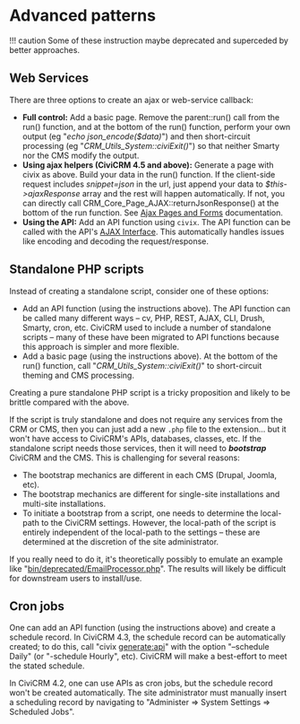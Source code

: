 # Advanced patterns

!!! caution 
    Some of these instruction maybe deprecated and superceded by better approaches.

## Web Services

There are three options to create an ajax or web-service callback:

-    **Full control:** Add a basic page. Remove the parent::run() call from the run() function, and at the bottom of the run() function, perform your own output (eg "*echo json\_encode($data)*") and then short-circuit processing (eg "*CRM\_Utils\_System::civiExit()*") so that neither Smarty nor the CMS modify the output.
-    **Using ajax helpers (CiviCRM 4.5 and above):** Generate a page with civix as above. Build your data in the run() function. If the client-side request includes *snippet=json* in the url, just append your data to *$this-\>ajaxResponse* array and the rest will happen automatically. If not, you can directly call CRM\_Core\_Page\_AJAX::returnJsonResponse() at the bottom of the run function. See [Ajax Pages and Forms](/framework/ajax.md) documentation.
-    **Using the API:** Add an API function using `civix`. The API function can be called with the API's [AJAX Interface](/api/interfaces.md#ajax). This automatically handles issues like encoding and decoding the request/response.

## Standalone PHP scripts

Instead of creating a standalone script, consider one of these options:

-   Add an API function (using the instructions above). The API function can be called many different ways – cv, PHP, REST, AJAX, CLI, Drush, Smarty, cron, etc. CiviCRM used to include a number of standalone scripts – many of these have been migrated to API functions because this approach is simpler and more flexible.
-   Add a basic page (using the instructions above). At the bottom of the run() function, call "*CRM\_Utils\_System::civiExit()*" to short-circuit theming and CMS processing.

Creating a pure standalone PHP script is a tricky proposition and likely to be brittle compared with the above.

If the script is truly standalone and does not require any services from the CRM or CMS, then you can just add a new `.php` file to the extension... but it won't have access to CiviCRM's APIs, databases, classes, etc. If the standalone script needs those services, then it will need to ***bootstrap*** CiviCRM and the CMS. This is challenging for several reasons:

-   The bootstrap mechanics are different in each CMS (Drupal, Joomla, etc).
-   The bootstrap mechanics are different for single-site installations and multi-site installations.
-   To initiate a bootstrap from a script, one needs to determine the local-path to the CiviCRM settings. However, the local-path of the script is entirely independent of the local-path to the settings – these are determined at the discretion of the site administrator.

If you really need to do it, it's theoretically possibly to emulate an example like "[bin/deprecated/EmailProcessor.php](http://svn.civicrm.org/civicrm/branches/v4.1/bin/deprecated/EmailProcessor.php)". The results will likely be difficult for downstream users to install/use.

## Cron jobs

One can add an API function (using the instructions above) and create a schedule record. In CiviCRM 4.3, the schedule record can be automatically created; to do this, call "civix [generate:api](http://generateapi)" with the option "–schedule Daily" (or "-schedule Hourly", etc). CiviCRM will make a best-effort to meet the stated schedule.

In CiviCRM 4.2, one can use APIs as cron jobs, but the schedule record won't be created automatically. The site administrator must manually insert a scheduling record by navigating to "Administer =\> System Settings =\> Scheduled Jobs".

